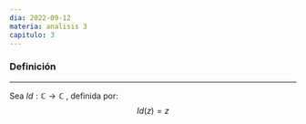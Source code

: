 ```yaml
---
dia: 2022-09-12
materia: analisis 3
capitulo: 3
---
```

### Definición
---
Sea $Id : \mathbb{C} \to \mathbb{C}$ , definida por: $$ Id(z) = z $$